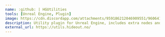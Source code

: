 ```yaml
---
name: :github: | HGUtilities
tools: [Unreal Engine, Plugin]
image: https://cdn.discordapp.com/attachments/959186212046909551/960641884714311680/unknown.png
description: Utility plugin for Unreal Engine, includes extra nodes and a scriptable asset manager for managing the data of assets with any type.
external_url: https://utils.hideout.no/
---
```

